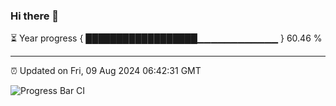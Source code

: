 ### Hi there 👋

⏳ Year progress { ██████████████████▁▁▁▁▁▁▁▁▁▁▁▁ } 60.46 %

---

⏰ Updated on Fri, 09 Aug 2024 06:42:31 GMT

![Progress Bar CI](https://github.com/IshwaranRudhara/GIT-ACTION/workflows/Progress%20Bar%20CI/badge.svg)
